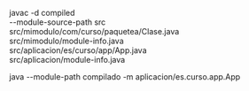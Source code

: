 javac -d compiled \
    --module-source-path src \
    src/mimodulo/com/curso/paquetea/Clase.java \
    src/mimodulo/module-info.java  \
    src/aplicacion/es/curso/app/App.java \
    src/aplicacion/module-info.java 

java --module-path compilado -m aplicacion/es.curso.app.App